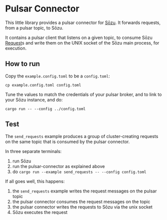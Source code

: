 # Pulsar Connector

This little library provides a pulsar connector for [Sōzu](https://github.com/sozu-proxy/sozu).
It forwards requests, from a pulsar topic, to Sōzu.

It contains a pulsar client that listens on a given topic, to consume Sōzu 
[Request](https://docs.rs/sozu-command-lib/0.14.3/sozu_command_lib/proto/command/struct.Request.html)s and write them on the UNIX socket
of the Sōzu main process, for execution.

## How to run

Copy the `example.config.toml` to be a `config.toml`:

```
cp example.config.toml config.toml
```


Tune the values to match the credentials of your pulsar broker, and to link to your Sōzu instance, and do:

```
cargo run -- --config ../config.toml
```

## Test

The `send_requests` example produces a group of cluster-creating requests on the same topic that is consumed by
the pulsar connector.

In three separate terminals:

1. run Sōzu
2. run the pulsar-connector as explained above
3. do `cargo run --example send_requests -- --config config.toml`

If all goes well, this happens:

1. the `send_requests` example writes the request messages on the pulsar topic
2. the pulsar connector consumes the request messages on the topic
3. the pulsar connector writes the requests to Sōzu via the unix socket
4. Sōzu executes the request

